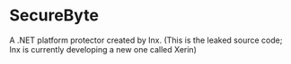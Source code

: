# SecureByte
A .NET platform protector created by Inx. (This is the leaked source code; Inx is currently developing a new one called Xerin)
